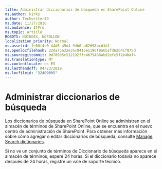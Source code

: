```yaml
---
title: Administrar diccionarios de búsqueda en SharePoint Online
ms.author: kirks
author: Techwriter40
ms.date: 11/27/2018
ms.audience: ITPro
ms.topic: article
ROBOTS: NOINDEX, NOFOLLOW
localization_priority: Normal
ms.assetid: fe00f4c0-44d5-49d4-9db0-a62698bcd1d1
ms.openlocfilehash: 22da75a32e3ac0415e1196f8a6b2fd62b41f875d
ms.sourcegitcommit: 9d78905c512192ffc4675468abd2efc5f2e4baf4
ms.translationtype: MT
ms.contentlocale: es-ES
ms.lasthandoff: 04/23/2019
ms.locfileid: "32409095"
---
```

# <a name="manage-search-dictionaries"></a>Administrar diccionarios de búsqueda

Los diccionarios de búsqueda en SharePoint Online se administran en el almacén de términos de SharePoint Online, que se encuentra en el nuevo centro de administración de SharePoint. Para obtener más información sobre cómo agregar o editar diccionarios de búsqueda, consulte [Manage Search dictionaries](https://go.microsoft.com/fwlink/?linkid=2044669&amp;clcid=0x409).
  
Si no ve un conjunto de términos de Diccionario de búsqueda aparece en el almacén de términos, espere 24 horas. Si el diccionario todavía no aparece después de 24 horas, registre un vale de soporte técnico.
  

